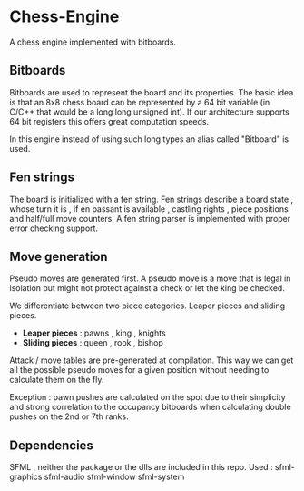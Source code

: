 # Chess-Engine
A chess engine implemented with bitboards.

## Bitboards
Bitboards are used to represent the board and its properties. The basic idea
is that an 8x8 chess board can be represented by a 64 bit variable (in C/C++ that would be a 
long long unsigned int). If our architecture supports 64 bit registers this offers
great computation speeds.

In this engine instead of using such long types an alias called "Bitboard" is used.

## Fen strings
The board is initialized with a fen string. Fen strings describe a board state , whose turn it is ,
if en passant is available , castling rights , piece positions and half/full move counters. 
A fen string parser is implemented with proper error checking support.

## Move generation
Pseudo moves are generated first. A pseudo move is a move that is legal in isolation but might
not protect against a check or let the king be checked.

We differentiate between two piece categories. Leaper pieces and sliding pieces.
- **Leaper pieces** : pawns , king , knights
- **Sliding pieces** : queen , rook , bishop

Attack / move tables are pre-generated at compilation. This way we can get all the possible
pseudo moves for a given position without needing to calculate them on the fly.

Exception : pawn pushes are calculated on the spot due to their simplicity and strong correlation
to the occupancy bitboards when calculating double pushes on the 2nd or 7th ranks.

## Dependencies
SFML , neither the package or the dlls are included in this repo.
Used : sfml-graphics sfml-audio sfml-window sfml-system